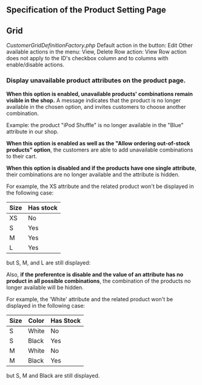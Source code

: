 ## **Specification of the Product Setting Page**

## Grid

_CustomerGridDefinitionFactory.php_ Default action in the button: Edit Other available actions in the menu: View, Delete Row action: View
Row action does not apply to the ID's checkbox column and to columns with enable/disable actions.

### **Display unavailable product attributes on the product page.**

**When this option is enabled, unavailable products' combinations remain visible in the shop.** A message indicates that the product is no longer available in the chosen option, and invites customers to choose another combination. 

Example: the product "iPod Shuffle" is no longer available in the "Blue" attribute in our shop. 

**When this option is enabled as well as the "Allow ordering out-of-stock products" option**, the customers are able to add unavailable combinations to their cart.
 
**When this option is disabled and if the products have one single attribute**, their combinations are no longer available and the attribute is hidden.
 
For example, the XS attribute and the related product won't be displayed in the following case:

| Size  |  Has stock |
|---|---|
| XS  | No  |
| S  | Yes  |
| M  | Yes  |
| L  | Yes  |

but S, M, and L  are still displayed:
 
Also, **if the preferentce is disable and the value of an attribute has no product in all possible combinations**, the combination of the products no longer available will be hidden.
 
For example, the 'White' attribute and the related product won't be displayed in the following case:

| Size  | Color | Has Stock |
|---|---|---|
| S  | White  | No |
| S | Black | Yes  |
| M | White | No |
| M | Black | Yes |

but S, M and Black are still displayed.
